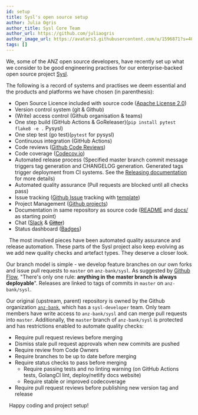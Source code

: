 ```yaml
---
id: setup
title: Sysl's open source setup
author: Julia Ogris
author_title: Sysl Core Team
author_url: https://github.com/juliaogris
author_image_url: https://avatars3.githubusercontent.com/u/1596871?s=400&u=f911daad0502d9b840608caf8cb91d8fe600db13&v=4
tags: []
---
```


We, some of the ANZ open source developers, have recently set up what we consider to be good engineering practises for our enterprise-backed open source project [Sysl](https://github.com/anz-bank/sysl). 

<!--truncate-->

The following is a record of systems and practises we deem essential and the products and platforms we have chosen (in parenthesis):

- Open Source Licence included with source code ([Apache License 2.0](https://github.com/anz-bank/sysl/blob/master/LICENSE))
- Version control system (git & Github)
- (Write) access control (Github organisation & teams)
- One step build (GitHub Actions & GoReleaser)(`pip install pytest flake8 -e .` Pysysl)
- One step test (go test)(`pytest` for pysysl)
- Continuous integration (GitHub Actions)
- Code reviews ([Github Code Reviews](https://github.com/features/code-review))
- Code coverage ([Codecov.io](https://codecov.io/github/anz-bank/sysl/))
- Automated release process (Specified master branch commit message triggers tag generation and CHANGELOG generation. Generated tags trigger deployment from CI systems. See the [Releasing documentation](https://github.com/anz-bank/sysl/blob/master/docs/releasing.md) for more details)
- Automated quality assurance (Pull requests are blocked until all checks pass)
- Issue tracking ([Github Issue](https://github.com/anz-bank/sysl/issues) tracking with [template](https://github.com/anz-bank/sysl/tree/master/.github/ISSUE_TEMPLATE))
- Project Management ([Github projects](https://github.com/anz-bank/sysl/projects))
- Documentation in same repository as source code ([README](https://github.com/anz-bank/sysl/blob/master/README.md) and [docs/](https://github.com/anz-bank/sysl/blob/master/docs) as starting point)
- Chat ([Slack](https://anzoss.slack.com/messages/sysl/) & <del>[Gitter](https://gitter.im/anz-bank/sysl)</del>)
- Status dashboard ([Badges](https://github.com/anz-bank/sysl/blob/master/README.md))

&nbsp;
The most involved pieces have been automated quality assurance and release automation. These parts of the Sysl project also keep evolving as we add new quality checks and artefact types. They deserve a closer look.

Our branch model is simple - we develop feature branches on our own forks and issue pull requests to `master` on `anz-bank/sysl`. As suggested by [Github Flow](https://guides.github.com/introduction/flow/), "There's only one rule: **anything in the master branch is always deployable**". Releases are linked to tags of commits in `master` on `anz-bank/sysl`.

Our original (upstream, parent) repository is owned by the Github organization [`anz-bank`](https://github.com/anz-bank), which has a `sysl-developer` team. Only team members have write access to `anz-bank/sysl` and can merge pull requests into `master`. Additionally, the `master` branch of `anz-bank/sysl` is protected and has restrictions enabled to automate quality checks:

- Require pull request reviews before merging
- Dismiss stale pull request approvals when new commits are pushed
- Require review from Code Owners
- Require branches to be up to date before merging
- Require status checks to pass before merging
  - Require passing tests and no linting warning (on GitHub Actions tests, GolangCI lint, deploy/netlify docs website)
  - Require stable or improved codecoverage
- Require pull request reviews before publishing new version tag and release

&nbsp;
Happy coding and project setup!
